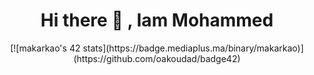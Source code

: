 <h1 align="center">  Hi there 👋 , Iam Mohammed </h1>
<div align="center">
   [![makarkao's 42 stats](https://badge.mediaplus.ma/binary/makarkao)](https://github.com/oakoudad/badge42)

